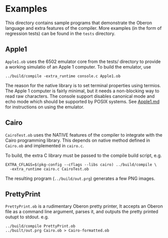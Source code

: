 # Examples

This directory contains sample programs that demonstrate the Oberon language and
extra features of the compiler. More examples (in the form of regression tests)
can be found in the `tests` directory.

## Apple1

`Apple1.ob` uses the 6502 emulator core from the tests/ directory to provide
a working simulatio of an Apple 1 computer. To build the emulator, use

```
../build/compile -extra_runtime console.c Apple1.ob
```

The reason for the native library is to set terminal properties using termios.
The Apple 1 computer is fairly minimal, but it needs a non-blocking way to read
raw characters. The console support disables canonical mode and echo mode which
should be supported by POSIX systems. See [Apple1.md](Apple1.md) for
instructions on using the emulator.

## Cairo

`CairoTest.ob` uses the NATIVE features of the compiler to integrate with the
Cairo programming library. This depends on native method defined in `Cairo.ob`
and implemented in `cairo.c`.

To build, the extra C library must be passed to the compile build script, e.g.

```
EXTRA_CFLAGS=$(pkg-config --cflags --libs cairo) ../build/compile \
  -extra_runtime cairo.c CairoTest.ob
```

The resulting program (`../build/out.prg`) generates a few PNG images.

## PrettyPrint

`PrettyPrint.ob` is a rudimentary Oberon pretty printer, It accepts an Oberon
file as a command line argument, parses it, and outputs the pretty printed
outupt to stdout. e.g.

```
../build/compile PrettyPrint.ob
../built/out.prg Cairo.ob > Cairo-formatted.ob
```
